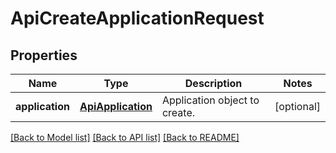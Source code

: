 # ApiCreateApplicationRequest

## Properties
Name | Type | Description | Notes
------------ | ------------- | ------------- | -------------
**application** | [**ApiApplication**](ApiApplication.md) | Application object to create. | [optional] 

[[Back to Model list]](../README.md#documentation-for-models) [[Back to API list]](../README.md#documentation-for-api-endpoints) [[Back to README]](../README.md)


